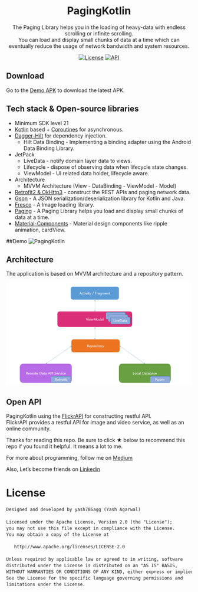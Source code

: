 <h1 align="center">PagingKotlin</h1>

<p align="center">  
The Paging Library helps you in the loading of heavy-data with endless scrolling or infinite scrolling.<br>
You can load and display small chunks of data at a time which can eventually reduce the usage of network bandwidth and system resources.
</p>

<p align="center">
  <a href="https://opensource.org/licenses/Apache-2.0"><img alt="License" src="https://img.shields.io/badge/License-Apache%202.0-blue.svg"/></a>
  <a href="https://android-arsenal.com/api?level=21"><img alt="API" src="https://img.shields.io/badge/API-21%2B-brightgreen.svg?style=flat"/></a>
</p>


## Download
Go to the [Demo APK](https://github.com/yash786agg/PagingKotlin/tree/master/demo_apks) to download the latest APK.

## Tech stack & Open-source libraries
- Minimum SDK level 21
- [Kotlin](https://kotlinlang.org/) based + [Coroutines](https://github.com/Kotlin/kotlinx.coroutines) for asynchronous.
- [Dagger-Hilt](https://developer.android.com/training/dependency-injection/hilt-android#kotlin) for dependency injection.
  - Hilt Data Binding - Implementing a binding adapter using the Android Data Binding Library.
- JetPack
  - LiveData - notify domain layer data to views.
  - Lifecycle - dispose of observing data when lifecycle state changes.
  - ViewModel - UI related data holder, lifecycle aware.
- Architecture
  - MVVM Architecture (View - DataBinding - ViewModel - Model)
- [Retrofit2 & OkHttp3](https://github.com/square/retrofit) - construct the REST APIs and paging network data.
- [Gson](https://github.com/google/gson) - A JSON serialization/deserialization library for Kotlin and Java.
- [Fresco](https://frescolib.org/) - A Image loading library.
- [Paging](https://developer.android.com/topic/libraries/architecture/paging) - A Paging Library helps you load and display small chunks of data at a time.   
- [Material-Components](https://github.com/material-components/material-components-android) - Material design components like ripple animation, cardView.

##Demo
![PagingKotlin](screenshots/GalleryImage.gif)

## Architecture
The application is based on MVVM architecture and a repository pattern.

![architecture](screenshots/mvvm.png)

## Open API

PagingKotlin using the [FlickrAPI](https://www.flickr.com/services/api/) for constructing restful API.<br>
FlickrAPI provides a restful API for image and video service, as well as an online community.


Thanks for reading this repo. Be sure to click ★ below to recommend this repo if you found it helpful. It means a lot to me.

For more about programming, follow me on [Medium](https://medium.com/@yash786agg)

Also, Let’s become friends on [Linkedin](http://bit.ly/24t4EVI)

# License
```xml
Designed and developed by yash786agg (Yash Agarwal)

Licensed under the Apache License, Version 2.0 (the "License");
you may not use this file except in compliance with the License.
You may obtain a copy of the License at

   http://www.apache.org/licenses/LICENSE-2.0

Unless required by applicable law or agreed to in writing, software
distributed under the License is distributed on an "AS IS" BASIS,
WITHOUT WARRANTIES OR CONDITIONS OF ANY KIND, either express or implied.
See the License for the specific language governing permissions and
limitations under the License.
```
